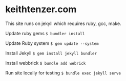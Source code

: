 # keithtenzer.com
This site runs on jekyll which requires ruby, gcc, make.

Update ruby gems
```$ bundler install```

Update Ruby system
```$ gem update --system```

Install Jekyll
```$ gem install jekyll bundler```

Install webbrick
```$ bundle add webrick```

Run site locally for testing
```$ bundle exec jekyll serve```
